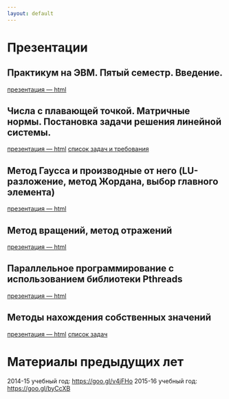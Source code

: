 ```yaml
---
layout: default
---
```


# Презентации

## Практикум на ЭВМ. Пятый семестр. Введение.
[презентация — html](presentations/01-Introduction.html)

## Числа с плавающей точкой. Матричные нормы. Постановка задачи решения линейной системы.
[презентация — html](presentations/02-Matrix-Generate-Multiply.html)
[список задач и требования](presentations/LinearSystemsTasks.pdf)

## Метод Гаусса и производные от него (LU-разложение, метод Жордана, выбор главного элемента)
[презентация — html](presentations/03-Gauss-Jordan.html)

## Метод вращений, метод отражений
[презентация — html](presentations/04-Cholesky-QR.html)

## Параллельное программирование с использованием библиотеки Pthreads
[презентация — html](presentations/05-Pthreads.html)

## Методы нахождения собственных значений
[презентация — html](presentations/06-Eigenvalues.html)
[список задач](presentations/tasks-2.pdf)

# Материалы предыдущих лет
2014-15 учебный год: https://goo.gl/v4jFHo
2015-16 учебный год: https://goo.gl/byCcXB
